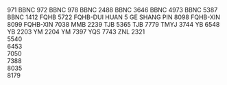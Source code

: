971	BBNC
972	BBNC
978	BBNC
2488	BBNC
3646	BBNC
4973	BBNC
5387	BBNC
1412	FQHB
5722	FQHB-DUI HUAN 5 GE SHANG PIN
8098	FQHB-XIN
8099	FQHB-XIN
7038	MMB
2239	TJB
5365	TJB
7779	TMYJ
3744	YB
6548	YB
2203	YM
2204	YM
7397	YQS
7743	ZNL
2321	
5540	
6453	
7050	
7388	
8035	
8179	
